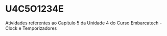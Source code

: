 # U4C5O1234E
Atividades referentes ao Capítulo 5 da Unidade 4 do Curso Embarcatech - Clock e Temporizadores
